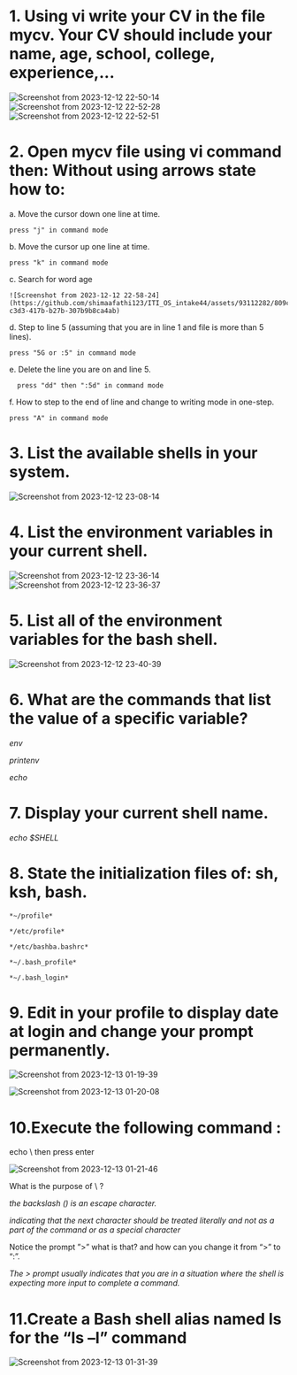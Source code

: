 # 1. Using vi write your CV in the file mycv. Your CV should include your name, age, school, college, experience,...

![Screenshot from 2023-12-12 22-50-14](https://github.com/shimaafathi123/ITI_OS_intake44/assets/93112282/a1ef0b2c-63a0-448a-a38b-cbfe1728dcec)
![Screenshot from 2023-12-12 22-52-28](https://github.com/shimaafathi123/ITI_OS_intake44/assets/93112282/5c51ebd1-8402-42b3-9ff3-c92888d2b6ac)
![Screenshot from 2023-12-12 22-52-51](https://github.com/shimaafathi123/ITI_OS_intake44/assets/93112282/92c87b52-d773-4545-a84e-09b7f85860ea)

# 2. Open mycv file using vi command then: Without using arrows state how to:
  a. Move the cursor down one line at time.
  
    press "j" in command mode
    
  b. Move the cursor up one line at time.
   
    press "k" in command mode
    
  c. Search for word age
   
    ![Screenshot from 2023-12-12 22-58-24](https://github.com/shimaafathi123/ITI_OS_intake44/assets/93112282/809cdbe7-c3d3-417b-b27b-307b9b8ca4ab)

  d. Step to line 5 (assuming that you are in line 1 and file is more than 5 lines).
     
    press "5G or :5" in command mode
    
  e. Delete the line you are on and line 5.
  
      press "dd" then ":5d" in command mode

  f. How to step to the end of line and change to writing mode in one-step.
       
    press "A" in command mode
    
# 3. List the available shells in your system.

![Screenshot from 2023-12-12 23-08-14](https://github.com/shimaafathi123/ITI_OS_intake44/assets/93112282/b00fa2b9-ab09-430b-8eea-67a9f851adaf)

# 4. List the environment variables in your current shell.

![Screenshot from 2023-12-12 23-36-14](https://github.com/shimaafathi123/ITI_OS_intake44/assets/93112282/78745baf-95ff-4474-a019-eea9bf443606)
![Screenshot from 2023-12-12 23-36-37](https://github.com/shimaafathi123/ITI_OS_intake44/assets/93112282/6aebb1b4-1c9f-409d-a124-205823618886)

# 5. List all of the environment variables for the bash shell.

![Screenshot from 2023-12-12 23-40-39](https://github.com/shimaafathi123/ITI_OS_intake44/assets/93112282/fb8f5332-48a0-4e0f-bf83-e86ebc7767a6)

# 6. What are the commands that list the value of a specific variable?
  
  *env*
  
  *printenv*
  
  *echo*


# 7. Display your current shell name.

  *echo $SHELL*
  
# 8. State the initialization files of: sh, ksh, bash.

    *~/profile* 

    */etc/profile*

    */etc/bashba.bashrc*

    *~/.bash_profile*

    *~/.bash_login*
    
# 9. Edit in your profile to display date at login and change your prompt permanently.
  
![Screenshot from 2023-12-13 01-19-39](https://github.com/shimaafathi123/ITI_OS_intake44/assets/93112282/ace296e6-9101-4006-acc4-d43a0dcfe772)

![Screenshot from 2023-12-13 01-20-08](https://github.com/shimaafathi123/ITI_OS_intake44/assets/93112282/2981de9d-db96-4f0a-a0c6-ec9898630dcf)


# 10.Execute the following command :
  echo \ then press enter
  
  ![Screenshot from 2023-12-13 01-21-46](https://github.com/shimaafathi123/ITI_OS_intake44/assets/93112282/781e8d3b-f2e0-4706-bf6c-458f5cbd276a)

  What is the purpose of \ ?
  
   *the backslash (\) is an escape character.*
   
   *indicating that the next character should be treated literally and not as a part of the command or as a special character*
   
  Notice the prompt ”>” what is that? and how can you change it from “>” to “:”.

  *The > prompt usually indicates that you are in a situation where the shell is expecting more input to complete a command.*

  
# 11.Create a Bash shell alias named ls for the “ls –l” command

![Screenshot from 2023-12-13 01-31-39](https://github.com/shimaafathi123/ITI_OS_intake44/assets/93112282/ed0f62c6-1ae6-4cc1-901e-c008b4905554)
